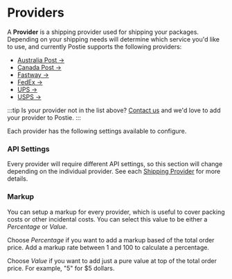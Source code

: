 # Providers

A **Provider** is a shipping provider used for shipping your packages. Depending on your shipping needs will determine which service you'd like to use, and currently Postie supports the following providers:

- [Australia Post →](docs:shipping-providers/australia-post)
- [Canada Post →](docs:shipping-providers/canada-post)
- [Fastway →](docs:shipping-providers/fastway)
- [FedEx →](docs:shipping-providers/fedex)
- [UPS →](docs:shipping-providers/ups)
- [USPS →](docs:shipping-providers/usps)

:::tip
Is your provider not in the list above? [Contact us](/contact) and we'd love to add your provider to Postie.
:::

Each provider has the following settings available to configure.

### API Settings

Every provider will require different API settings, so this section will change depending on the individual provider. See each [Shipping Provider](docs:shipping-providers) for more details.

### Markup

You can setup a markup for every provider, which is useful to cover packing costs or other incidental costs. You can select this value to be either a _Percentage_ or _Value_.

Choose _Percentage_ if you want to add a markup based of the total order price. Add a markup rate between 1 and 100 to calculate a percentage.

Choose _Value_ if you want to add just a pure value at top of the total order price. For example, "5" for $5 dollars.